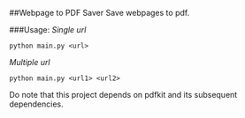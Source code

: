 ##Webpage to PDF Saver
Save webpages to pdf.


###Usage:
*Single url*
```
python main.py <url>
```

*Multiple url*
```
python main.py <url1> <url2>
```


Do note that this project depends on pdfkit and its subsequent dependencies.